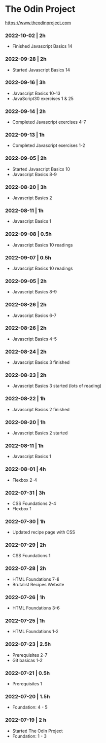 # The Odin Project

https://www.theodinproject.com

### 2022-10-02 | 2h
- Finished Javascript Basics 14

### 2022-09-28 | 2h
- Started Javascript Basics 14

### 2022-09-16 | 3h
- Javascript Basics 10-13
- JavaScript30 exercises 1 & 25

### 2022-09-14 | 2h
- Completed Javascript exercises 4-7

### 2022-09-13 | 1h
- Completed Javascript exercises 1-2

### 2022-09-05 | 2h
- Started Javascript Basics 10
- Javascript Basics 8-9

### 2022-08-20 | 3h
- Javascript Basics 2

### 2022-08-11 | 1h
- Javascript Basics 1

### 2022-09-08 | 0.5h
- Javascript Basics 10 readings

### 2022-09-07 | 0.5h
- Javascript Basics 10 readings

### 2022-09-05 | 2h
- Javascript Basics 8-9

### 2022-08-26 | 2h
- Javascript Basics 6-7

### 2022-08-26 | 2h
- Javascript Basics 4-5

### 2022-08-24 | 2h
- Javascript Basics 3 finished

### 2022-08-23 | 2h
- Javascript Basics 3 started (lots of reading)

### 2022-08-22 | 1h
- Javascript Basics 2 finished

### 2022-08-20 | 1h
- Javascript Basics 2 started

### 2022-08-11 | 1h
- Javascript Basics 1

### 2022-08-01 | 4h
- Flexbox 2-4

### 2022-07-31 | 3h
- CSS Foundations 2-4
- Flexbox 1

### 2022-07-30 | 1h
- Updated recipe page with CSS

### 2022-07-29 | 2h
- CSS Foundations 1

### 2022-07-28 | 2h
- HTML Foundations 7-8
- Brutalist Recipes Website

### 2022-07-26 | 1h
- HTML Foundations 3-6

### 2022-07-25 | 1h
- HTML Foundations 1-2

### 2022-07-23 | 2.5h
- Prerequisites 2-7
- Git basicas 1-2

### 2022-07-21 | 0.5h
- Prerequisites 1

### 2022-07-20 | 1.5h
- Foundation: 4 - 5

### 2022-07-19 | 2 h
- Started The Odin Project
- Foundation: 1 - 3
